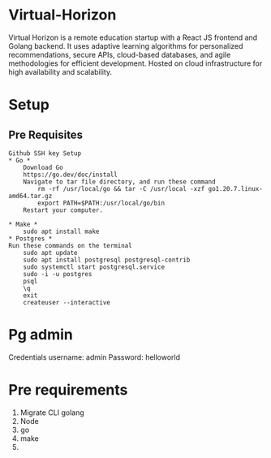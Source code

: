 # Virtual-Horizon
Virtual Horizon is a remote education startup with a React JS frontend and Golang backend. It uses adaptive learning algorithms for personalized recommendations, secure APIs, cloud-based databases, and agile methodologies for efficient development. Hosted on cloud infrastructure for high availability and scalability.

# Setup
## Pre Requisites
    Github SSH key Setup
    * Go *
        Download Go
        https://go.dev/doc/install
        Navigate to tar file directory, and run these command
            rm -rf /usr/local/go && tar -C /usr/local -xzf go1.20.7.linux-amd64.tar.gz
            export PATH=$PATH:/usr/local/go/bin
        Restart your computer.

    * Make *
        sudo apt install make
    * Postgres *
    Run these commands on the terminal
        sudo apt update
        sudo apt install postgresql postgresql-contrib
        sudo systemctl start postgresql.service
        sudo -i -u postgres
        psql
        \q
        exit
        createuser --interactive
# Pg admin

Credentials
username: admin
Password: helloworld


# Pre requirements
1. Migrate CLI golang
2. Node
3. go
4. make
5. 
